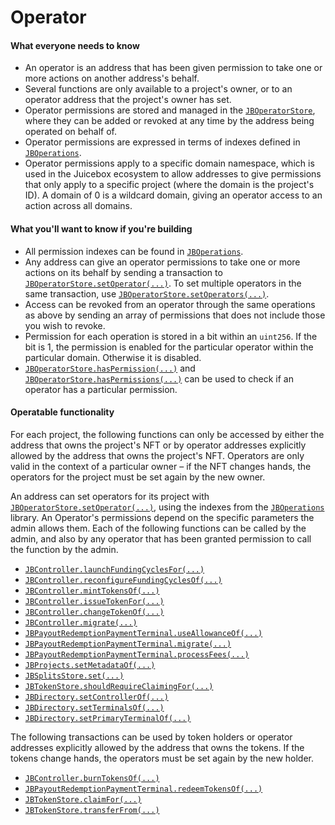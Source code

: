 # Operator

#### What everyone needs to know

* An operator is an address that has been given permission to take one or more actions on another address's behalf.
* Several functions are only available to a project's owner, or to an operator address that the project's owner has set.
* Operator permissions are stored and managed in the [`JBOperatorStore`](/dev/api/v3/contracts/jboperatorstore/README.md), where they can be added or revoked at any time by the address being operated on behalf of.
* Operator permissions are expressed in terms of indexes defined in [`JBOperations`](/dev/api/v3/libraries/jboperations.md).
* Operator permissions apply to a specific domain namespace, which is used in the Juicebox ecosystem to allow addresses to give permissions that only apply to a specific project (where the domain is the project's ID). A domain of 0 is a wildcard domain, giving an operator access to an action across all domains.

#### What you'll want to know if you're building

* All permission indexes can be found in [`JBOperations`](/dev/api/v3/libraries/jboperations.md).
* Any address can give an operator permissions to take one or more actions on its behalf by sending a transaction to [`JBOperatorStore.setOperator(...)`](/dev/api/v3/contracts/jboperatorstore/events/setoperator.md). To set multiple operators in the same transaction, use [`JBOperatorStore.setOperators(...)`](/dev/api/v3/contracts/jboperatorstore/write/setoperators.md).
* Access can be revoked from an operator through the same operations as above by sending  an array of permissions that does not include those you wish to revoke.
* Permission for each operation is stored in a bit within an `uint256`. If the bit is 1, the permission is enabled for the particular operator within the particular domain. Otherwise it is disabled.
* [`JBOperatorStore.hasPermission(...)`](/dev/api/v3/contracts/jboperatorstore/read/haspermission.md) and [`JBOperatorStore.hasPermissions(...)`](/dev/api/v3/contracts/jboperatorstore/read/haspermissions.md) can be used to check if an operator has a particular permission.

#### Operatable functionality

For each project, the following functions can only be accessed by either the address that owns the project's NFT or by operator addresses explicitly allowed by the address that owns the project's NFT. Operators are only valid in the context of a particular owner – if the NFT changes hands, the operators for the project must be set again by the new owner.

An address can set operators for its project with [`JBOperatorStore.setOperator(...)`](/dev/api/v3/contracts/jboperatorstore/write/setoperator.md), using the indexes from the [`JBOperations`](/dev/api/v3/libraries/jboperations.md) library. An Operator's permissions depend on the specific parameters the admin allows them. Each of the following functions can be called by the admin, and also by any operator that has been granted permission to call the function by the admin.

* [`JBController.launchFundingCyclesFor(...)`](/dev/api/v3/contracts/or-controllers/jbcontroller/write/launchfundingcyclesfor.md)
* [`JBController.reconfigureFundingCyclesOf(...)`](/dev/api/v3/contracts/or-controllers/jbcontroller/write/reconfigurefundingcyclesof.md)
* [`JBController.mintTokensOf(...)`](/dev/api/v3/contracts/or-controllers/jbcontroller/write/minttokensof.md)
* [`JBController.issueTokenFor(...)`](/dev/api/v3/contracts/or-controllers/jbcontroller/write/issuetokenfor.md)
* [`JBController.changeTokenOf(...)`](/dev/api/v3/contracts/or-controllers/jbcontroller/write/changetokenof.md)
* [`JBController.migrate(...)`](/dev/api/v3/contracts/or-controllers/jbcontroller/write/migrate.md)
* [`JBPayoutRedemptionPaymentTerminal.useAllowanceOf(...)`](/dev/api/v3/contracts/or-payment-terminals/or-abstract/jbpayoutredemptionpaymentterminal/write/useallowanceof.md)
* [`JBPayoutRedemptionPaymentTerminal.migrate(...)`](/dev/api/v3/contracts/or-payment-terminals/or-abstract/jbpayoutredemptionpaymentterminal/write/migrate.md)
* [`JBPayoutRedemptionPaymentTerminal.processFees(...)`](/dev/api/v3/contracts/or-payment-terminals/or-abstract/jbpayoutredemptionpaymentterminal/write/processfees.md)
* [`JBProjects.setMetadataOf(...)`](/dev/api/v3/contracts/jbprojects/write/setmetadataof.md)
* [`JBSplitsStore.set(...)`](/dev/api/v3/contracts/jbsplitsstore/write/set.md)
* [`JBTokenStore.shouldRequireClaimingFor(...)`](/dev/api/v3/contracts/jbtokenstore/write/shouldrequireclaimingfor.md)
* [`JBDirectory.setControllerOf(...)`](/dev/api/v3/contracts/jbdirectory/write/setcontrollerof.md)
* [`JBDirectory.setTerminalsOf(...)`](/dev/api/v3/contracts/jbdirectory/write/setterminalsof.md)
* [`JBDirectory.setPrimaryTerminalOf(...)`](/dev/api/v3/contracts/jbdirectory/write/setprimaryterminalof.md)

The following transactions can be used by token holders or operator addresses explicitly allowed by the address that owns the tokens. If the tokens change hands, the operators must be set again by the new holder.

* [`JBController.burnTokensOf(...)`](/dev/api/v3/contracts/or-controllers/jbcontroller/write/burntokensof.md)
* [`JBPayoutRedemptionPaymentTerminal.redeemTokensOf(...)`](/dev/api/v3/contracts/or-payment-terminals/or-abstract/jbpayoutredemptionpaymentterminal/write/redeemtokensof.md)
* [`JBTokenStore.claimFor(...)`](/dev/api/v3/contracts/jbtokenstore/write/claimfor.md)
* [`JBTokenStore.transferFrom(...)`](/dev/api/v3/contracts/jbtokenstore/write/transferfrom.md)
